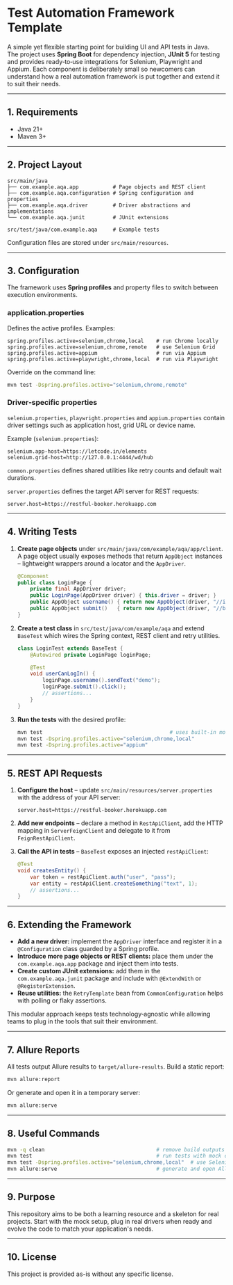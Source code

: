 # Test Automation Framework Template

A simple yet flexible starting point for building UI and API tests in Java.  
The project uses **Spring Boot** for dependency injection, **JUnit 5** for
testing and provides ready‑to‑use integrations for Selenium, Playwright and
Appium.  Each component is deliberately small so newcomers can understand how a
real automation framework is put together and extend it to suit their needs.

---

## 1. Requirements

- Java 21+
- Maven 3+

---

## 2. Project Layout

```
src/main/java
├── com.example.aqa.app           # Page objects and REST client
├── com.example.aqa.configuration # Spring configuration and properties
├── com.example.aqa.driver        # Driver abstractions and implementations
└── com.example.aqa.junit         # JUnit extensions

src/test/java/com.example.aqa     # Example tests
```

Configuration files are stored under `src/main/resources`.

---

## 3. Configuration

The framework uses **Spring profiles** and property files to switch between
execution environments.

### application.properties
Defines the active profiles. Examples:

```properties
spring.profiles.active=selenium,chrome,local    # run Chrome locally
spring.profiles.active=selenium,chrome,remote   # use Selenium Grid
spring.profiles.active=appium                   # run via Appium
spring.profiles.active=playwright,chrome,local  # run via Playwright
```

Override on the command line:

```bash
mvn test -Dspring.profiles.active="selenium,chrome,remote"
```

### Driver‑specific properties
`selenium.properties`, `playwright.properties` and `appium.properties` contain
driver settings such as application host, grid URL or device name.

Example (`selenium.properties`):

```properties
selenium.app-host=https://letcode.in/elements
selenium.grid-host=http://127.0.0.1:4444/wd/hub
```

`common.properties` defines shared utilities like retry counts and default wait
durations.

`server.properties` defines the target API server for REST requests:

```properties
server.host=https://restful-booker.herokuapp.com
```

---

## 4. Writing Tests

1. **Create page objects** under
   `src/main/java/com/example/aqa/app/client`.  A page object usually exposes
   methods that return `AppObject` instances – lightweight wrappers around a
   locator and the `AppDriver`.

   ```java
   @Component
   public class LoginPage {
       private final AppDriver driver;
       public LoginPage(AppDriver driver) { this.driver = driver; }
       public AppObject username() { return new AppObject(driver, "//input[@id='user']"); }
       public AppObject submit()   { return new AppObject(driver, "//button[@id='login']"); }
   }
   ```

2. **Create a test class** in `src/test/java/com/example/aqa` and extend
   `BaseTest` which wires the Spring context, REST client and retry utilities.

   ```java
   class LoginTest extends BaseTest {
       @Autowired private LoginPage loginPage;

       @Test
       void userCanLogIn() {
           loginPage.username().sendText("demo");
           loginPage.submit().click();
           // assertions...
       }
   }
   ```

3. **Run the tests** with the desired profile:

   ```bash
   mvn test                                         # uses built-in mock driver
   mvn test -Dspring.profiles.active="selenium,chrome,local"
   mvn test -Dspring.profiles.active="appium"
   ```

---

## 5. REST API Requests

1. **Configure the host** – update `src/main/resources/server.properties` with
   the address of your API server:

   ```properties
   server.host=https://restful-booker.herokuapp.com
   ```

2. **Add new endpoints** – declare a method in `RestApiClient`, add the HTTP
   mapping in `ServerFeignClient` and delegate to it from
   `FeignRestApiClient`.

3. **Call the API in tests** – `BaseTest` exposes an injected
   `restApiClient`:

   ```java
   @Test
   void createsEntity() {
       var token = restApiClient.auth("user", "pass");
       var entity = restApiClient.createSomething("text", 1);
       // assertions...
   }
   ```

---

## 6. Extending the Framework

- **Add a new driver:** implement the `AppDriver` interface and register it in a
  `@Configuration` class guarded by a Spring profile.
- **Introduce more page objects or REST clients:** place them under the
  `com.example.aqa.app` package and inject them into tests.
- **Create custom JUnit extensions:** add them in the `com.example.aqa.junit`
  package and include with `@ExtendWith` or `@RegisterExtension`.
- **Reuse utilities:** the `RetryTemplate` bean from `CommonConfiguration` helps
  with polling or flaky assertions.

This modular approach keeps tests technology‑agnostic while allowing teams to
plug in the tools that suit their environment.

---

## 7. Allure Reports

All tests output Allure results to `target/allure-results`. Build a static
report:

```bash
mvn allure:report
```

Or generate and open it in a temporary server:

```bash
mvn allure:serve
```

---

## 8. Useful Commands

```bash
mvn -q clean                                    # remove build outputs
mvn test                                        # run tests with mock driver
mvn test -Dspring.profiles.active="selenium,chrome,local"  # use Selenium
mvn allure:serve                                # generate and open Allure report
```

---

## 9. Purpose

This repository aims to be both a learning resource and a skeleton for real
projects. Start with the mock setup, plug in real drivers when ready and evolve
the code to match your application's needs.

---

## 10. License

This project is provided as-is without any specific license.

